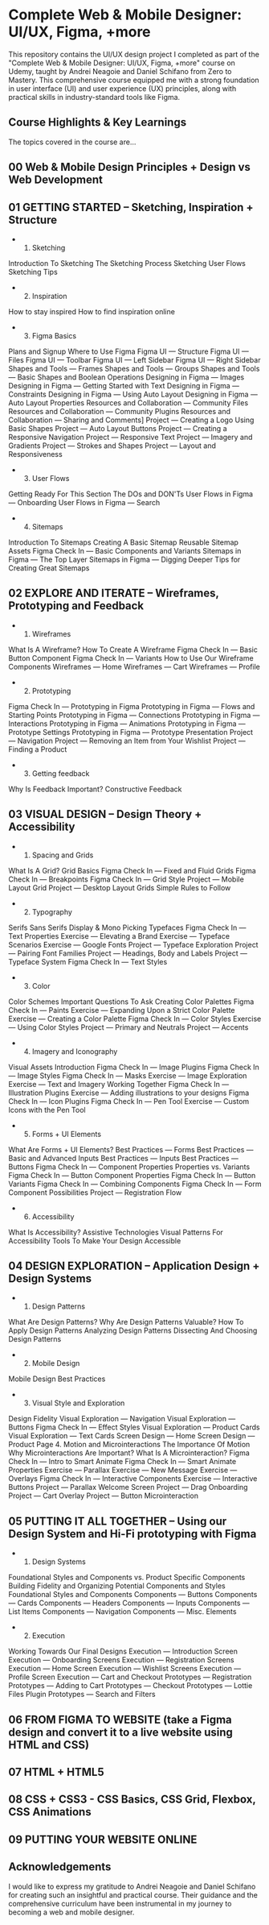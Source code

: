 # Complete Web & Mobile Designer: UI/UX, Figma, +more 

This repository contains the UI/UX design project I completed as part of the "Complete Web & Mobile Designer: UI/UX, Figma, +more" course on Udemy, taught by Andrei Neagoie and Daniel Schifano from Zero to Mastery. This comprehensive course equipped me with a strong foundation in user interface (UI) and user experience (UX) principles, along with practical skills in industry-standard tools like Figma.

## Course Highlights & Key Learnings

The topics covered in the course are...

## 00 Web & Mobile Design Principles +  Design vs Web Development

## 01 GETTING STARTED – Sketching, Inspiration + Structure

* 1. Sketching

Introduction To Sketching
The Sketching Process
Sketching User Flows
Sketching Tips

* 2. Inspiration

How to stay inspired
How to find inspiration online

* 3. Figma Basics

Plans and Signup
Where to Use Figma
Figma UI — Structure
Figma UI — Files
Figma UI — Toolbar
Figma UI — Left Sidebar
Figma UI — Right Sidebar
Shapes and Tools — Frames
Shapes and Tools — Groups
Shapes and Tools — Basic Shapes and Boolean Operations
Designing in Figma — Images
Designing in Figma — Getting Started with Text
Designing in Figma — Constraints
Designing in Figma — Using Auto Layout
Designing in Figma — Auto Layout Properties
Resources and Collaboration — Community Files
Resources and Collaboration — Community Plugins
Resources and Collaboration — Sharing and Comments]
Project — Creating a Logo Using Basic Shapes
Project — Auto Layout Buttons
Project — Creating a Responsive Navigation
Project — Responsive Text
Project — Imagery and Gradients
Project — Strokes and Shapes
Project — Layout and Responsiveness

* 3. User Flows

Getting Ready For This Section
The DOs and DON'Ts
User Flows in Figma — Onboarding
User Flows in Figma — Search

* 4. Sitemaps

Introduction To Sitemaps
Creating A Basic Sitemap
Reusable Sitemap Assets
Figma Check In — Basic Components and Variants
Sitemaps in Figma — The Top Layer
Sitemaps in Figma — Digging Deeper
Tips for Creating Great Sitemaps

## 02 EXPLORE AND ITERATE – Wireframes, Prototyping and Feedback

* 1. Wireframes

What Is A Wireframe?
How To Create A Wireframe
Figma Check In — Basic Button Component
Figma Check In — Variants
How to Use Our Wireframe Components
Wireframes — Home
Wireframes — Cart
Wireframes — Profile

* 2. Prototyping

Figma Check In — Prototyping in Figma
Prototyping in Figma — Flows and Starting Points
Prototyping in Figma — Connections
Prototyping in Figma — Interactions
Prototyping in Figma — Animations
Prototyping in Figma — Prototype Settings
Prototyping in Figma — Prototype Presentation
Project — Navigation
Project — Removing an Item from Your Wishlist
Project — Finding a Product

* 3. Getting feedback

Why Is Feedback Important?
Constructive Feedback

## 03 VISUAL DESIGN – Design Theory + Accessibility

* 1. Spacing and Grids

What Is A Grid?
Grid Basics
Figma Check In — Fixed and Fluid Grids
Figma Check In — Breakpoints
Figma Check In — Grid Style
Project — Mobile Layout Grid
Project — Desktop Layout Grids
Simple Rules to Follow

* 2. Typography

Serifs
Sans Serifs
Display & Mono
Picking Typefaces
Figma Check In — Text Properties
Exercise — Elevating a Brand
Exercise — Typeface Scenarios
Exercise — Google Fonts
Project — Typeface Exploration
Project — Pairing Font Families
Project — Headings, Body and Labels
Project — Typeface System
Figma Check In — Text Styles

* 3. Color

Color Schemes
Important Questions To Ask
Creating Color Palettes
Figma Check In — Paints
Exercise — Expanding Upon a Strict Color Palette
Exercise — Creating a Color Palette
Figma Check In — Color Styles
Exercise — Using Color Styles
Project — Primary and Neutrals
Project — Accents

* 4. Imagery and Iconography

Visual Assets Introduction
Figma Check In — Image Plugins
Figma Check In — Image Styles
Figma Check In — Masks
Exercise — Image Exploration
Exercise — Text and Imagery Working Together
Figma Check In — Illustration Plugins
Exercise — Adding illustrations to your designs
Figma Check In — Icon Plugins
Figma Check In — Pen Tool
Exercise — Custom Icons with the Pen Tool

* 5. Forms + UI Elements

What Are Forms + UI Elements?
Best Practices — Forms
Best Practices — Basic and Advanced Inputs
Best Practices — Inputs
Best Practices — Buttons
Figma Check In — Component Properties
Properties vs. Variants
Figma Check In — Button Component Properties
Figma Check In — Button Variants
Figma Check In — Combining Components
Figma Check In — Form Component Possibilities
Project — Registration Flow

* 6. Accessibility

What Is Accessibility?
Assistive Technologies
Visual Patterns For Accessibility
Tools To Make Your Design Accessible

## 04 DESIGN EXPLORATION – Application Design + Design Systems

* 1. Design Patterns

What Are Design Patterns?
Why Are Design Patterns Valuable?
How To Apply Design Patterns
Analyzing Design Patterns
Dissecting And Choosing Design Patterns

* 2. Mobile Design

Mobile Design Best Practices

* 3. Visual Style and Exploration

Design Fidelity
Visual Exploration — Navigation
Visual Exploration — Buttons
Figma Check In — Effect Styles
Visual Exploration — Product Cards
Visual Exploration — Text Cards
Screen Design — Home
Screen Design — Product Page
4. Motion and Microinteractions
The Importance Of Motion
Why Microinteractions Are Important?
What Is A Microinteraction?
Figma Check In — Intro to Smart Animate
Figma Check In — Smart Animate Properties
Exercise — Parallax
Exercise — New Message
Exercise — Overlays
Figma Check In — Interactive Components
Exercise — Interactive Buttons
Project — Parallax Welcome Screen
Project — Drag Onboarding
Project — Cart Overlay
Project — Button Microinteraction

## 05 PUTTING IT ALL TOGETHER – Using our Design System and Hi-Fi prototyping with Figma

* 1. Design Systems

Foundational Styles and Components vs. Product Specific Components
Building Fidelity and Organizing Potential Components and Styles
Foundational Styles and Components
Components — Buttons
Components — Cards
Components — Headers
Components — Inputs
Components — List Items
Components — Navigation
Components — Misc. Elements

* 2. Execution

Working Towards Our Final Designs
Execution — Introduction Screen
Execution — Onboarding Screens
Execution — Registration Screens
Execution — Home Screen
Execution — Wishlist Screens
Execution — Profile Screen
Execution — Cart and Checkout
Prototypes — Registration
Prototypes — Adding to Cart
Prototypes — Checkout
Prototypes — Lottie Files Plugin
Prototypes — Search and Filters

## 06 FROM FIGMA TO WEBSITE (take a Figma design and convert it to a live website using HTML and CSS)

## 07 HTML + HTML5

## 08 CSS + CSS3 - CSS Basics, CSS Grid, Flexbox, CSS Animations

## 09 PUTTING YOUR WEBSITE ONLINE

## Acknowledgements

I would like to express my gratitude to Andrei Neagoie and Daniel Schifano for creating such an insightful and practical course. Their guidance and the comprehensive curriculum have been instrumental in my journey to becoming a web and mobile designer.
